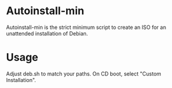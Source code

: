Autoinstall-min
===============
Autoinstall-min is the strict minimum script to create an ISO for an unattended installation of Debian.

Usage
=====
Adjust deb.sh to match your paths.
On CD boot, select "Custom Installation".